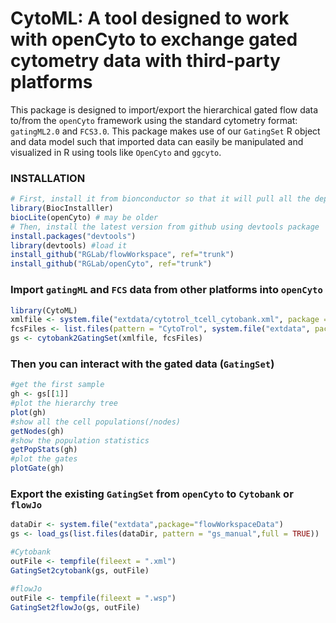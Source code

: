 
# CytoML: A tool designed to work with openCyto to exchange gated cytometry data with third-party platforms

This package is designed to import/export the hierarchical gated flow data to/from the `openCyto` framework using the standard cytometry format: `gatingML2.0` and `FCS3.0`. This package makes use of our `GatingSet` R object and data model such that imported data can easily be manipulated and visualized in R using tools like `OpenCyto` and `ggcyto`.


### INSTALLATION

```r
# First, install it from bionconductor so that it will pull all the dependent packages automatically
library(BiocInstalller)
biocLite(openCyto) # may be older
# Then, install the latest version from github using devtools package 
install.packages("devtools") 
library(devtools) #load it
install_github("RGLab/flowWorkspace", ref="trunk")
install_github("RGLab/openCyto", ref="trunk")
```

### Import `gatingML` and `FCS` data from other platforms into `openCyto`

```r
library(CytoML)
xmlfile <- system.file("extdata/cytotrol_tcell_cytobank.xml", package = "CytoML")
fcsFiles <- list.files(pattern = "CytoTrol", system.file("extdata", package = "flowWorkspaceData"), full = T)
gs <- cytobank2GatingSet(xmlfile, fcsFiles)
```

### Then you can interact with the gated data (`GatingSet`)

```r
#get the first sample
gh <- gs[[1]]
#plot the hierarchy tree
plot(gh)
#show all the cell populations(/nodes)
getNodes(gh)
#show the population statistics
getPopStats(gh)
#plot the gates
plotGate(gh) 
```

### Export the existing `GatingSet` from `openCyto` to `Cytobank` or `flowJo`

```r
dataDir <- system.file("extdata",package="flowWorkspaceData")
gs <- load_gs(list.files(dataDir, pattern = "gs_manual",full = TRUE))

#Cytobank
outFile <- tempfile(fileext = ".xml")
GatingSet2cytobank(gs, outFile)

#flowJo
outFile <- tempfile(fileext = ".wsp")
GatingSet2flowJo(gs, outFile)
```
